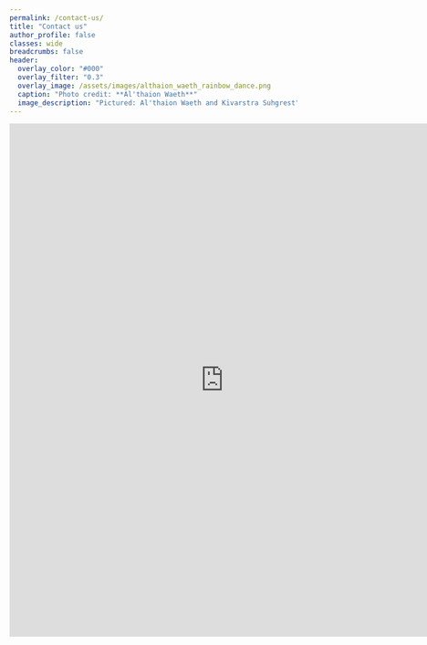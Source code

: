 ```yaml
---
permalink: /contact-us/
title: "Contact us"
author_profile: false
classes: wide
breadcrumbs: false
header:
  overlay_color: "#000"
  overlay_filter: "0.3"
  overlay_image: /assets/images/althaion_waeth_rainbow_dance.png
  caption: "Photo credit: **Al'thaion Waeth**"
  image_description: "Pictured: Al'thaion Waeth and Kivarstra Suhgrest"
---
```


<iframe src="https://docs.google.com/forms/d/e/1FAIpQLSfo4q25pAviJEuWTK1Mtp-Yrmj8AP08fkdcHW2EmhLaEtorSQ/viewform?embedded=true" width="750" height="900" frameborder="0" marginheight="0" marginwidth="0">Loading…</iframe>